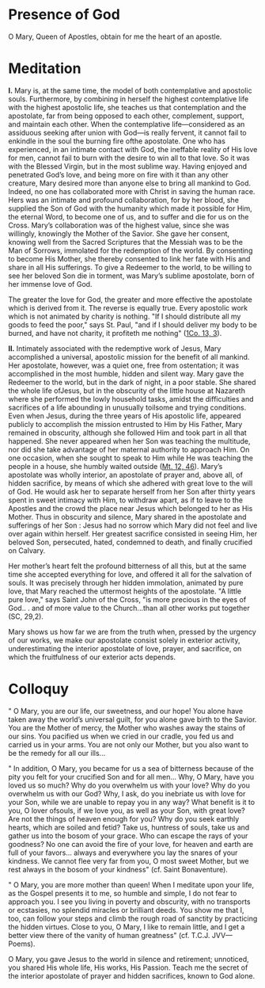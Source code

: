 # Presence of God

O Mary, Queen of Apostles, obtain for me the heart of an apostle.

# Meditation

**I.** Mary is, at the same time, the model of both contemplative and apostolic souls. Furthermore, by combining in herself the highest contemplative life with the highest apostolic life, she teaches us that contemplation and the apostolate, far from being opposed to each other, complement, support, and maintain each other. When the contemplative life—considered as an assiduous seeking after union with God—is really fervent, it cannot fail to enkindle in the soul the burning fire ofthe apostolate. One who has experienced, in an intimate contact with God, the ineffable reality of His love for men, cannot fail to burn with the desire to win all to that love. So it was with the Blessed Virgin, but in the most sublime way. Having enjoyed and penetrated God’s love, and being more on fire with it than any other creature, Mary desired more than anyone else to bring all mankind to God. Indeed, no one has collaborated more with Christ in saving the human race. Hers was an intimate and profound collaboration, for by her blood, she supplied the Son of God with the humanity which made it possible for Him, the eternal Word, to become one of us, and to suffer and die for us on the Cross. Mary’s collaboration was of the highest value, since she was willingly, knowingly the Mother of the Savior. She gave her consent, knowing well from the Sacred Scriptures that the Messiah was to be the Man of Sorrows, immolated for the redemption of the world. By consenting to become His Mother, she thereby consented to link her fate with His and share in all His sufferings. To give a Redeemer to the world, to be willing to see her beloved Son die in torment, was Mary’s sublime apostolate, born of her immense love of God.

The greater the love for God, the greater and more effective the apostolate which is derived from it. The reverse is equally true. Every apostolic work which is not animated by charity is nothing. "If I should distribute all my goods to feed the poor," says St. Paul, "and if I should deliver my body to be burned, and have not charity, it profiteth me nothing" ([1Co. 13, 3](https://vulgata.online/bible/1Co.13?ed=DR2&vfn=DR2.1Co.13.3:vs)).

**II.** Intimately associated with the redemptive work of Jesus, Mary accomplished a universal, apostolic mission for the benefit of all mankind. Her apostolate, however, was a quiet one, free from ostentation; it was accomplished in the most humble, hidden and silent way. Mary gave the Redeemer to the world, but in the dark of night, in a poor stable. She shared the whole life ofJesus, but in the obscurity of the little house at Nazareth where she performed the lowly household tasks, amidst the difficulties and sacrifices of a life abounding in unusually toilsome and trying conditions. Even when Jesus, during the three years of His apostolic life, appeared publicly to accomplish the mission entrusted to Him by His Father, Mary remained in obscurity, although she followed Him and took part in all that happened. She never appeared when her Son was teaching the multitude, nor did she take advantage of her maternal authority to approach Him. On one occasion, when she sought to speak to Him while He was teaching the people in a house, she humbly waited outside ([Mt. 12, 46](https://vulgata.online/bible/Mt.12?ed=DR2&vfn=DR2.Mt.12.46:vs)). Mary’s apostolate was wholly interior, an apostolate of prayer and, above all, of hidden sacrifice, by means of which she adhered with great love to the will of God. He would ask her to separate herself from her Son after thirty years spent in sweet intimacy with Him, to withdraw apart, as if to leave to the Apostles and the crowd the place near Jesus which belonged to her as His Mother. Thus in obscurity and silence, Mary shared in the apostolate and sufferings of her Son : Jesus had no sorrow which Mary did not feel and live over again within herself. Her greatest sacrifice consisted in seeing Him, her beloved Son, persecuted, hated, condemned to death, and finally crucified on Calvary.

Her mother’s heart felt the profound bitterness of all this, but at the same time she accepted everything for love, and offered it all for the salvation of souls. It was precisely through her hidden immolation, animated by pure love, that Mary reached the uttermost heights of the apostolate. "A little pure love," says Saint John of the Cross, "is more precious in the eyes of God.. . and of more value to the Church...than all other works put together (SC, 29,2).

Mary shows us how far we are from the truth when, pressed by the urgency of our works, we make our apostolate consist solely in exterior activity, underestimating the interior apostolate of love, prayer, and sacrifice, on which the fruitfulness of our exterior acts depends.

# Colloquy

" O Mary, you are our life, our sweetness, and our hope! You alone have taken away the world’s universal guilt, for you alone gave birth to the Savior. You are the Mother of mercy, the Mother who washes away the stains of our sins. You pacified us when we cried in our cradle, you fed us and carried us in your arms. You are not only our Mother, but you also want to be the remedy for all our ills...

" In addition, O Mary, you became for us a sea of bitterness because of the pity you felt for your crucified Son and for all men... Why, O Mary, have you loved us so much? Why do you overwhelm us with your love? Why do you overwhelm us with our God? Why, I ask, do you inebriate us with love for your Son, while we are unable to repay you in any way? What benefit is it to you, O lover ofsouls, if we love you, as well as your Son, with great love? Are not the things of heaven enough for you? Why do you seek earthly hearts, which are soiled and fetid? Take us, huntress of souls, take us and gather us into the bosom of your grace. Who can escape the rays of your goodness? No one can avoid the fire of your love, for heaven and earth are full of your favors... always and everywhere you lay the snares of your kindness. We cannot flee very far from you, O most sweet Mother, but we rest always in the bosom of your kindness" (cf. Saint Bonaventure).

" O Mary, you are more mother than queen! When I meditate upon your life, as the Gospel presents it to me, so humble and simple, I do not fear to approach you. I see you living in poverty and obscurity, with no transports or ecstasies, no splendid miracles or brilliant deeds. You show me that I, too, can follow your steps and climb the rough road of sanctity by practicing the hidden virtues. Close to you, O Mary, I like to remain little, and I get a better view there of the vanity of human greatness" (cf. T.C.J. JVV— Poems).

O Mary, you gave Jesus to the world in silence and retirement; unnoticed, you shared His whole life, His works, His Passion. Teach me the secret of the interior apostolate of prayer and hidden sacrifices, known to God alone.
